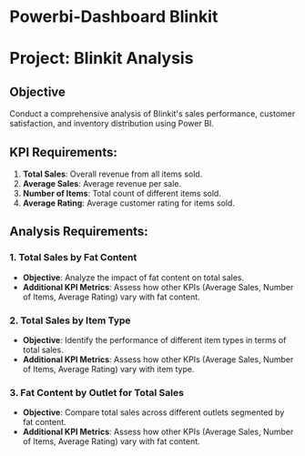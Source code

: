 # Powerbi-Dashboard Blinkit 
# Project: Blinkit Analysis

## Objective
Conduct a comprehensive analysis of Blinkit's sales performance, customer satisfaction, and inventory distribution using Power BI.

## KPI Requirements:
1. **Total Sales**: Overall revenue from all items sold.
2. **Average Sales**: Average revenue per sale.
3. **Number of Items**: Total count of different items sold.
4. **Average Rating**: Average customer rating for items sold.

## Analysis Requirements:
### 1. Total Sales by Fat Content
- **Objective**: Analyze the impact of fat content on total sales.
- **Additional KPI Metrics**: Assess how other KPIs (Average Sales, Number of Items, Average Rating) vary with fat content.

### 2. Total Sales by Item Type
- **Objective**: Identify the performance of different item types in terms of total sales.
- **Additional KPI Metrics**: Assess how other KPIs (Average Sales, Number of Items, Average Rating) vary with item type.

### 3. Fat Content by Outlet for Total Sales
- **Objective**: Compare total sales across different outlets segmented by fat content.
- **Additional KPI Metrics**: Assess how other KPIs (Average Sales, Number of Items, Average Rating) vary with fat content.


